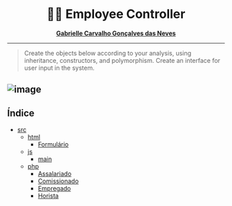 <div align=center>
    <h1>🧑‍💼 Employee Controller</h1>
</div>


<div align='center'>
<strong>
<p><a href='https://github.com/GabrielleCGNeves'>Gabrielle Carvalho Gonçalves das Neves</a></p>
</strong>
</div>

---
> Create the objects below according to your analysis, using inheritance, constructors, and polymorphism. Create an interface for user input in the system.

![image](https://files.catbox.moe/8lm955.png)
---

## Índice
- [src](./src/)
  - [html](./src/html)
    - [Formulário](./src/html/index.html)
  - [js](./src/js)
    - [main](./src/js/main.js)
  - [php](./src/php)
    - [Assalariado](./src/php/Assalariado.php)
    - [Comissionado](./src/php/Comissionado.php)
    - [Empregado](./src/php/Empregado.php)
    - [Horista](./src/php/Horista.php)